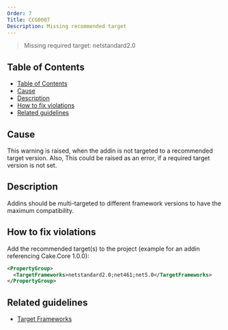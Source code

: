 ```yaml
---
Order: 7
Title: CCG0007
Description: Missing recommended target
---
```


 > Missing required target: netstandard2.0

<!-- START doctoc generated TOC please keep comment here to allow auto update -->
<!-- DON'T EDIT THIS SECTION, INSTEAD RE-RUN doctoc TO UPDATE -->
## Table of Contents

- [Table of Contents](#table-of-contents)
- [Cause](#cause)
- [Description](#description)
- [How to fix violations](#how-to-fix-violations)
- [Related guidelines](#related-guidelines)

<!-- END doctoc generated TOC please keep comment here to allow auto update -->

## Cause

This warning is raised, when the addin is not targeted to a recommended target version.
Also, This could be raised as an error, if a required target version is not set.

## Description

Addins should be multi-targeted to different framework versions to have the maximum compatibility.

## How to fix violations

Add the recommended target(s) to the project (example for an addin referencing Cake.Core 1.0.0):

```xml
<PropertyGroup>
  <TargetFrameworks>netstandard2.0;net461;net5.0</TargetFrameworks>
</PropertyGroup>
```

## Related guidelines

* [Target Frameworks](../guidelines/TargetFramework)